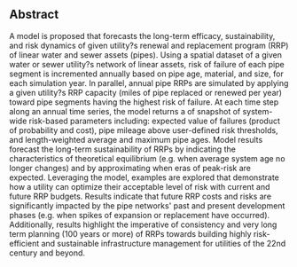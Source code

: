 ## Abstract
A model is proposed that forecasts the long-term efficacy, sustainability, and risk dynamics of given utility?s renewal and replacement program (RRP) of linear water and sewer assets (pipes). Using a spatial dataset of a given water or sewer utility?s network of linear assets, risk of failure of each pipe segment is incremented annually based on pipe age, material, and size, for each simulation year. In parallel, annual pipe RRPs are simulated by applying a given utility?s RRP capacity (miles of pipe replaced or renewed per year) toward pipe segments having the highest risk of failure. At each time step along an annual time series, the model returns a of snapshot of system-wide risk-based parameters including: expected value of failures (product of probability and cost), pipe mileage above user-defined risk thresholds, and length-weighted average and maximum pipe ages. Model results forecast the long-term sustainability of RRPs by indicating the characteristics of theoretical equilibrium (e.g. when average system age no longer changes) and by approximating when eras of peak-risk are expected. Leveraging the model, examples are explored that demonstrate how a utility can optimize their acceptable level of risk with current and future RRP budgets. Results indicate that future RRP costs and risks are significantly impacted by the pipe networks' past and present development phases (e.g. when spikes of expansion or replacement have occurred). Additionally, results highlight the imperative of consistency and very long term planning (100 years or more) of RRPs towards building highly risk-efficient and sustainable infrastructure management for utilities of the 22nd century and beyond.
